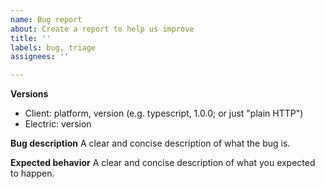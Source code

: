 ```yaml
---
name: Bug report
about: Create a report to help us improve
title: ''
labels: bug, triage
assignees: ''

---
```


**Versions**
- Client: platform, version (e.g. typescript, 1.0.0; or just "plain HTTP")
- Electric: version 

**Bug description**
A clear and concise description of what the bug is.

**Expected behavior**
A clear and concise description of what you expected to happen.
